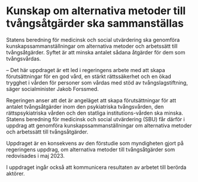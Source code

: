 # Kunskap om alternativa metoder till tvångsåtgärder ska sammanställas

Statens beredning för medicinsk och social utvärdering ska genomföra kunskapssammanställningar om alternativa metoder och arbetssätt till tvångsåtgärder. Syftet är att minska antalet sådana åtgärder för dem som tvångsvårdas.

– Det här uppdraget är ett led i regeringens arbete med att skapa förutsättningar för en god vård, en stärkt rättssäkerhet och en ökad trygghet i vården för personer som vårdas med stöd av tvångslagstiftning, säger socialminister Jakob Forssmed.

Regeringen anser att det är angeläget att skapa förutsättningar för att antalet tvångsåtgärder inom den psykiatriska tvångsvården, den rättspsykiatriska vården och den statliga institutions-vården ska minska. Statens beredning för medicinsk och social utvärdering (SBU) får därför i uppdrag att genomföra kunskapssammanställningar om alternativa metoder och arbetssätt till tvångsåtgärder.

Uppdraget är en konsekvens av den förstudie som myndigheten gjort på regeringens uppdrag, om alternativa metoder till tvångsåtgärder som redovisades i maj 2023.

I uppdraget ingår också att kommunicera resultaten av arbetet till berörda aktörer.
